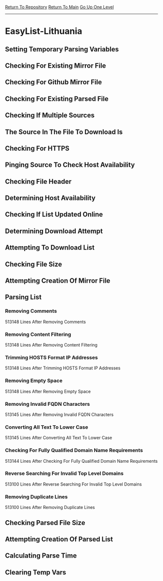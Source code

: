 [Return To Repository](https://github.com/deathbybandaid/piholeparser/)
[Return To Main](https://github.com/deathbybandaid/piholeparser/blob/master/RecentRunLogs/Mainlog.md)
[Go Up One Level](https://github.com/deathbybandaid/piholeparser/blob/master/RecentRunLogs/TopLevelScripts/30-Processing-Blacklists.md)
____________________________________
# EasyList-Lithuania
## Setting Temporary Parsing Variables
## Checking For Existing Mirror File
## Checking For Github Mirror File
## Checking For Existing Parsed File
## Checking If Multiple Sources
## The Source In The File To Download Is
## Checking For HTTPS
## Pinging Source To Check Host Availability
## Checking File Header
## Determining Host Availability
## Checking If List Updated Online
## Determining Download Attempt
## Attempting To Download List
## Checking File Size
## Attempting Creation Of Mirror File
## Parsing List
### Removing Comments
513148 Lines After Removing Comments
### Removing Content Filtering
513148 Lines After Removing Content Filtering
### Trimming HOSTS Format IP Addresses
513148 Lines After Trimming HOSTS Format IP Addresses
### Removing Empty Space
513148 Lines After Removing Empty Space
### Removing Invalid FQDN Characters
513145 Lines After Removing Invalid FQDN Characters
### Converting All Text To Lower Case
513145 Lines After Converting All Text To Lower Case
### Checking For Fully Qualified Domain Name Requirements
513144 Lines After Checking For Fully Qualified Domain Name Requirements
### Reverse Searching For Invalid Top Level Domains
513100 Lines After Reverse Searching For Invalid Top Level Domains
### Removing Duplicate Lines
513100 Lines After Removing Duplicate Lines
## Checking Parsed File Size
## Attempting Creation Of Parsed List
## Calculating Parse Time
## Clearing Temp Vars
